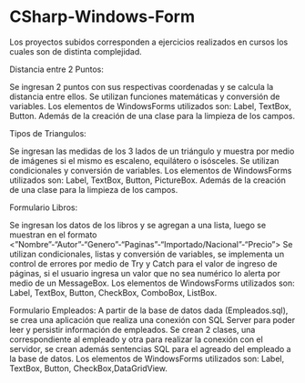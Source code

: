 # CSharp-Windows-Form

Los proyectos subidos corresponden a ejercicios realizados en cursos  los cuales son de distinta complejidad.

Distancia entre 2 Puntos:

Se ingresan 2 puntos con sus respectivas coordenadas y se calcula la distancia entre ellos.
Se utilizan funciones matemáticas y conversión de variables. Los elementos de WindowsForms utilizados son: Label, TextBox, Button. 
Además de la creación de una clase para la limpieza de los campos.

Tipos de Triangulos:

Se ingresan las medidas de los 3 lados de un triángulo y muestra por medio de imágenes si el mismo es escaleno, equilátero o isósceles. 
Se utilizan condicionales y conversión de variables. Los elementos de WindowsForms utilizados son: Label, TextBox, Button, PictureBox.
Además de la creación de una clase para la limpieza de los campos.

Formulario Libros:

Se ingresan los datos de los libros y se agregan a una lista, luego se muestran en el formato <”Nombre”-“Autor”-“Genero”-“Paginas”-“Importado/Nacional”-“Precio”>
Se utilizan condicionales, listas y conversión de variables, se implementa un control de errores por medio de Try y Catch para el valor de ingreso de páginas, 
si el usuario ingresa un valor que no sea numérico lo alerta por medio de un MessageBox. 
Los elementos de WindowsForms utilizados son: Label, TextBox, Button, CheckBox, ComboBox, ListBox.

Formulario Empleados:
A partir de la base de datos dada (Empleados.sql), se crea una aplicación que realiza una conexión con SQL Server para poder leer y persistir información de empleados.
Se crean 2 clases, una correspondiente al empleado y otra para realizar la conexión con el servidor, se crean además sentencias SQL para el agreado del empleado
a la base de datos.
Los elementos de WindowsForms utilizados son: Label, TextBox, Button, CheckBox,DataGridView.

